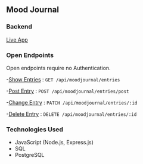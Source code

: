 ## Mood Journal
### Backend

[Live App](moodjournalcapstone.now.sh)

### Open Endpoints
Open endpoints require no Authentication.

-[Show Entries](documentation/GET.md) : `GET /api/moodjournal/entries`

-[Post Entry](documentation/POST.md) : `POST /api/moodjournal/entries/post`

-[Change Entry](documentation/PATCH.md) : `PATCH /api/moodjournal/entries/:id`

-[Delete Entry](documentation/DELETE.md) : `DELETE /api/moodjournal/entries/:id`

### Technologies Used
- JavaScript (Node.js, Express.js)
- SQL
- PostgreSQL
